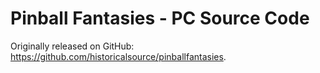 # Pinball Fantasies - PC Source Code

Originally released on GitHub: https://github.com/historicalsource/pinballfantasies.
